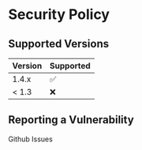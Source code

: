 # Security Policy

## Supported Versions

| Version | Supported          |
| ------- | ------------------ |
| 1.4.x   | :white_check_mark: |
| < 1.3   | :x:                |

## Reporting a Vulnerability

Github Issues

